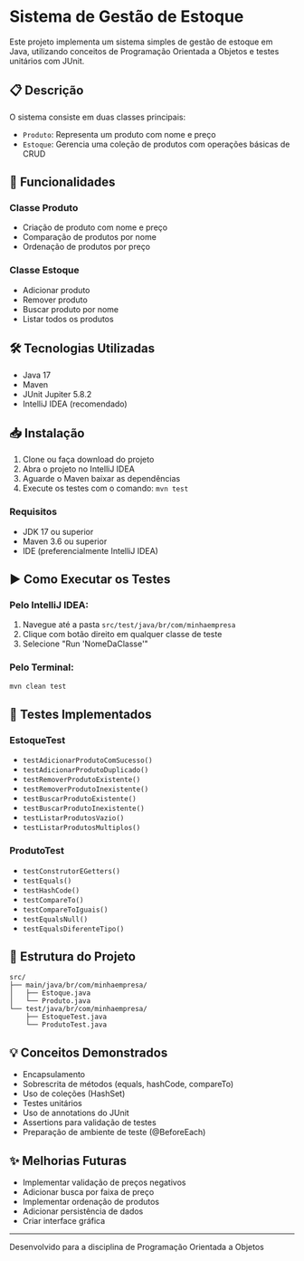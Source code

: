 # Sistema de Gestão de Estoque

Este projeto implementa um sistema simples de gestão de estoque em Java, utilizando conceitos de Programação Orientada a Objetos e testes unitários com JUnit.

## 📋 Descrição

O sistema consiste em duas classes principais:
- `Produto`: Representa um produto com nome e preço
- `Estoque`: Gerencia uma coleção de produtos com operações básicas de CRUD

## 🚀 Funcionalidades

### Classe Produto
- Criação de produto com nome e preço
- Comparação de produtos por nome
- Ordenação de produtos por preço

### Classe Estoque
- Adicionar produto
- Remover produto
- Buscar produto por nome
- Listar todos os produtos

## 🛠️ Tecnologias Utilizadas

- Java 17
- Maven
- JUnit Jupiter 5.8.2
- IntelliJ IDEA (recomendado)

## 📥 Instalação

1. Clone ou faça download do projeto
2. Abra o projeto no IntelliJ IDEA
3. Aguarde o Maven baixar as dependências
4. Execute os testes com o comando: `mvn test`

### Requisitos
- JDK 17 ou superior
- Maven 3.6 ou superior
- IDE (preferencialmente IntelliJ IDEA)

## ▶️ Como Executar os Testes

### Pelo IntelliJ IDEA:
1. Navegue até a pasta `src/test/java/br/com/minhaempresa`
2. Clique com botão direito em qualquer classe de teste
3. Selecione "Run 'NomeDaClasse'"

### Pelo Terminal:
```bash
mvn clean test
```

## 🧪 Testes Implementados

### EstoqueTest
- `testAdicionarProdutoComSucesso()`
- `testAdicionarProdutoDuplicado()`
- `testRemoverProdutoExistente()`
- `testRemoverProdutoInexistente()`
- `testBuscarProdutoExistente()`
- `testBuscarProdutoInexistente()`
- `testListarProdutosVazio()`
- `testListarProdutosMultiplos()`

### ProdutoTest
- `testConstrutorEGetters()`
- `testEquals()`
- `testHashCode()`
- `testCompareTo()`
- `testCompareToIguais()`
- `testEqualsNull()`
- `testEqualsDiferenteTipo()`

## 📁 Estrutura do Projeto

```
src/
├── main/java/br/com/minhaempresa/
│   ├── Estoque.java
│   └── Produto.java
└── test/java/br/com/minhaempresa/
    ├── EstoqueTest.java
    └── ProdutoTest.java
```

## 💡 Conceitos Demonstrados

- Encapsulamento
- Sobrescrita de métodos (equals, hashCode, compareTo)
- Uso de coleções (HashSet)
- Testes unitários
- Uso de annotations do JUnit
- Assertions para validação de testes
- Preparação de ambiente de teste (@BeforeEach)


## ✨ Melhorias Futuras

- Implementar validação de preços negativos
- Adicionar busca por faixa de preço
- Implementar ordenação de produtos
- Adicionar persistência de dados
- Criar interface gráfica

---
Desenvolvido para a disciplina de Programação Orientada a Objetos
